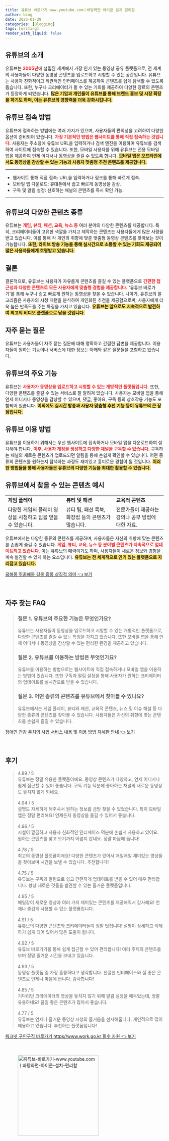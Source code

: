 ```yaml
---
title: 유튜브 바로가기 www.youtube.comㅣ바탕화면 아이콘 설치 편리함
author: bing
date: 2025-01-29
categories: [Blogging]
tags: [writing]
render_with_liquid: false
---
```



<h2 id='유튜브_소개'>유튜브의 소개</h2>

<p>유튜브는 <b><span style="color: #ee2323;">2005년</span></b>에 설립된 세계에서 가장 인기 있는 동영상 공유 플랫폼으로, 전 세계의 사용자들이 다양한 동영상 콘텐츠를 업로드하고 시청할 수 있는 공간입니다. 유튜브는 사용자 친화적이고 직관적인 인터페이스를 제공하여 콘텐츠를 쉽게 탐색할 수 있도록 돕습니다. 또한, 누구나 크리에이터가 될 수 있는 기회를 제공하여 다양한 장르의 콘텐츠가 등장하게 되었습니다. <b><span style="background-color: #ffe066;">많은 기업과 개인들이 유튜브를 통해 브랜드 홍보 및 시장 확장을 하기도 하며, 이는 유튜브의 영향력을 더욱 강화시킵니다.</span></b></p>

<h2 id='접속방법'>유튜브 접속 방법</h2>

<p>유튜브에 접속하는 방법에는 여러 가지가 있으며, 사용자들의 편의성을 고려하여 다양한 옵션이 준비되어 있습니다. <b><span style="color: #ee2323;">가장 기본적인 방법은 웹사이트를 통해 직접 접속하는 것입니다.</span></b> 사용자는 주소창에 유튜브 URL을 입력하거나 검색 엔진을 이용하여 유튜브를 검색하여 사이트에 접속할 수 있습니다. 또한, 모바일 사용자를 위해 유튜브는 전용 모바일 앱을 제공하여 언제 어디서나 동영상을 즐길 수 있도록 합니다. <b><span style="background-color: #ffe066;">모바일 앱은 오프라인에서도 동영상을 감상할 수 있는 기능과 사용자 맞춤형 추천 콘텐츠를 제공합니다.</span></b></p>

<hr />

<ul>
    <li>웹사이트 통해 직접 접속: URL을 입력하거나 링크를 통해 빠르게 접속.</li>
    <li>모바일 앱 다운로드: 휴대폰에서 쉽고 빠르게 동영상을 감상.</li>
    <li>구독 및 알림 설정: 선호하는 채널의 콘텐츠를 즉시 확인 가능.</li>
</ul>

<hr />

<h2 id='콘텐츠_종류'>유튜브의 다양한 콘텐츠 종류</h2>

<p>유튜브는 <b><span style="color: #ee2323;">게임, 뷰티, 패션, 교육, 뉴스 등</span></b> 여러 분야의 다양한 콘텐츠를 제공합니다. 특히, 크리에이터들이 고유한 색깔을 가지고 제작하는 콘텐츠는 사용자들에게 많은 사랑을 받고 있습니다. 이를 통해 각 개인의 취향에 맞춘 맞춤형 동영상 콘텐츠를 찾아보는 것이 가능합니다. <b><span style="background-color: #ffe066;">또한, 라이브 방송 기능을 통해 실시간으로 소통할 수 있는 기회도 제공되어 많은 사용자들에게 호평받고 있습니다.</span></b></p>

<h2 id='결론'>결론</h2>

<p>결론적으로, 유튜브는 사용자가 자유롭게 콘텐츠를 즐길 수 있는 플랫폼으로 <b><span style="color: #ee2323;">간편한 접근성과 다양한 콘텐츠로 모든 사용자에게 맞춤형 경험을 제공합니다.</span></b> '유튜브 바로가기'를 통해 누구나 쉽고 빠르게 원하는 동영상을 찾을 수 있습니다. 나아가, 유튜브의 알고리즘은 사용자의 시청 패턴을 분석하여 개인화된 추천을 제공함으로써, 사용자에게 더욱 높은 만족도를 주는 특징을 가지고 있습니다. <b><span style="background-color: #ffe066;">유튜브는 앞으로도 지속적으로 발전하여 최고의 비디오 플랫폼으로 남을 것입니다.</span></b></p>

<h2 id='자주_묻는_질문'>자주 묻는 질문</h2>

<p>유튜브는 사용자들이 자주 묻는 질문에 대해 명확하고 간결한 답변을 제공합니다. 이용자들이 원하는 기능이나 서비스에 대한 정보는 아래와 같은 질문들을 포함하고 있습니다.</p>

<h2 id='기능'>유튜브의 주요 기능</h2>

<p>유튜브는 <b><span style="color: #ee2323;">사용자가 동영상을 업로드하고 시청할 수 있는 개방적인 플랫폼입니다.</span></b> 또한, 다양한 콘텐츠를 즐길 수 있는 서비스로 잘 알려져 있습니다. 사용자는 모바일 앱을 통해 언제 어디서나 동영상을 감상할 수 있으며, 댓글, 좋아요, 구독 등의 상호작용 기능도 포함되어 있습니다. <b><span style="background-color: #ffe066;">이외에도 실시간 방송과 사용자 맞춤형 추천 기능 등이 유튜브의 큰 장점입니다.</span></b></p>

<h2 id='사용법'>유튜브 이용 방법</h2>

<p>유튜브를 이용하기 위해서는 우선 웹사이트에 접속하거나 모바일 앱을 다운로드하여 설치해야 합니다. <b><span style="color: #ee2323;">이후, 사용자 계정을 생성하고 다양한 채널을 구독할 수 있습니다.</span></b> 구독하는 채널의 새로운 콘텐츠가 업로드되면 알림을 통해 손쉽게 확인할 수 있습니다. 어떤 종류의 콘텐츠를 원하는지 탐색하는 과정도 재미있고 흥미로운 경험이 될 것입니다. <b><span style="background-color: #ffe066;">이러한 방법들을 통해 사용자들은 유튜브의 다양한 기능을 최대한 활용할 수 있습니다.</span></b></p>

<h2 id='콘텐츠_예시'>유튜브에서 찾을 수 있는 콘텐츠 예시</h2>

<table>
    <tr>
        <td><b>게임 플레이</b></td>
        <td><b>뷰티 및 패션</b></td>
        <td><b>교육적 콘텐츠</b></td>
    </tr>
    <tr>
        <td>다양한 게임의 플레이 영상을 시청하고 팁을 얻을 수 있습니다.</td>
        <td>뷰티 팁, 패션 룩북, 화장법 등의 콘텐츠가 많습니다.</td>
        <td>전문가들이 제공하는 강의나 공부 방법에 대한 자료.</td>
    </tr>
</table>

<p>유튜브에서는 다양한 종류의 콘텐츠를 제공하며, 사용자들은 자신의 취향에 맞는 콘텐츠를 손쉽게 즐길 수 있습니다. <b><span style="color: #ee2323;">게임, 뷰티, 교육, 뉴스 등 분야별 콘텐츠가 지속적으로 업데이트되고 있습니다.</span></b> 이는 유튜브의 매력이기도 하며, 사용자들이 새로운 정보와 경험을 계속 발견할 수 있게 하는 요소입니다. <b><span style="background-color: #ffe066;">유튜브는 전 세계적으로 인기 있는 플랫폼으로 자리잡고 있습니다.</span></b></p>


<p><a class="click-button" title="꿈해몽 쥐꿈해몽 길몽 흉몽 상징적 의미" href="https://blackassets.github.io/posts/%EA%BF%88%ED%95%B4%EB%AA%BD-%EC%A5%90%EA%BF%88%ED%95%B4%EB%AA%BD-%EA%B8%B8%EB%AA%BD-%ED%9D%89%EB%AA%BD-%EC%83%81%EC%A7%95%EC%A0%81-%EC%9D%98%EB%AF%B8/" rel="dofollow">꿈해몽 쥐꿈해몽 길몽 흉몽 상징적 의미 👈 보기</a></p><br>
<h2 id='자주_찾는_FAQ'>자주 찾는 FAQ</h2>
<div itemscope="" itemtype="https://schema.org/FAQPage"> 
<blockquote> 
<div itemscope="" itemprop="mainEntity" itemtype="https://schema.org/Question"> 
<h3 itemprop="name">질문 1. 유튜브의 주요한 기능은 무엇인가요?</h3> 
<div itemscope="" itemprop="acceptedAnswer" itemtype="https://schema.org/Answer"> 
<span itemprop="text"> 
<p>유튜브는 사용자들이 동영상을 업로드하고 시청할 수 있는 개방적인 플랫폼으로, 다양한 콘텐츠를 즐길 수 있는 특징을 가지고 있습니다. 또한 모바일 앱을 통해 언제 어디서나 동영상을 감상할 수 있는 편리한 환경을 제공하고 있습니다.</p> 
</span> 
</div> 
</div> 

<div itemscope="" itemprop="mainEntity" itemtype="https://schema.org/Question"> 
<h3 itemprop="name">질문 2. 유튜브를 이용하는 방법은 무엇인가요?</h3> 
<div itemscope="" itemprop="acceptedAnswer" itemtype="https://schema.org/Answer"> 
<span itemprop="text"> 
<p>유튜브를 이용하는 방법으로는 웹사이트에 직접 접속하거나 모바일 앱을 이용하는 방법이 있습니다. 또한 구독과 알림 설정을 통해 사용자가 원하는 크리에이터의 업데이트를 실시간으로 받을 수 있습니다.</p> 
</span> 
</div> 
</div> 

<div itemscope="" itemprop="mainEntity" itemtype="https://schema.org/Question"> 
<h3 itemprop="name">질문 3. 어떤 종류의 콘텐츠를 유튜브에서 찾아볼 수 있나요?</h3> 
<div itemscope="" itemprop="acceptedAnswer" itemtype="https://schema.org/Answer"> 
<span itemprop="text"> 
<p>유튜브에서는 게임 플레이, 뷰티와 패션, 교육적 콘텐츠, 뉴스 및 이슈 해설 등 다양한 종류의 콘텐츠를 찾아볼 수 있습니다. 사용자들은 자신의 취향에 맞는 콘텐츠를 손쉽게 즐길 수 있습니다.</p> 
</span> 
</div> 
</div> 
</blockquote> 
</div>
<p><a class="click-button" title="장애인 건강 주치의 사업 서비스 내용 및 이용 방법 자세한 안내" href="https://blackassets.github.io/posts/%EC%9E%A5%EC%95%A0%EC%9D%B8-%EA%B1%B4%EA%B0%95-%EC%A3%BC%EC%B9%98%EC%9D%98-%EC%82%AC%EC%97%85-%EC%84%9C%EB%B9%84%EC%8A%A4-%EB%82%B4%EC%9A%A9-%EB%B0%8F-%EC%9D%B4%EC%9A%A9-%EB%B0%A9%EB%B2%95-%EC%9E%90%EC%84%B8%ED%95%9C-%EC%95%88%EB%82%B4/" rel="dofollow">장애인 건강 주치의 사업 서비스 내용 및 이용 방법 자세한 안내 👈 보기</a></p><br>
<h2 id='후기'>후기</h2>
<div itemscope itemtype="https://schema.org/Product">
  <blockquote>
  <div itemprop="review" itemscope itemtype="https://schema.org/Review">
      <div itemprop="reviewRating" itemscope itemtype="https://schema.org/Rating"> <span itemprop="ratingValue">4.89</span> / <span itemprop="bestRating">5</span> </div>
      <span itemprop="reviewBody">유튜브는 정말 유용한 플랫폼이에요. 동영상 콘텐츠가 다양하고, 언제 어디서나 쉽게 접근할 수 있어 좋습니다. 구독 기능 덕분에 좋아하는 채널의 새로운 동영상도 놓치지 않게 되네요.</span>
  </div>
  <br>
  <div itemprop="review" itemscope itemtype="https://schema.org/Review">
      <div itemprop="reviewRating" itemscope itemtype="https://schema.org/Rating"> <span itemprop="ratingValue">4.94</span> / <span itemprop="bestRating">5</span> </div>
      <span itemprop="reviewBody">설명도 자세하게 해주셔서 원하는 정보를 금방 찾을 수 있었습니다. 특히 모바일 앱은 정말 편리해요! 언제든지 동영상을 즐길 수 있어서 좋습니다.</span>
  </div>
  <br>
  <div itemprop="review" itemscope itemtype="https://schema.org/Review">
      <div itemprop="reviewRating" itemscope itemtype="https://schema.org/Rating"> <span itemprop="ratingValue">4.96</span> / <span itemprop="bestRating">5</span> </div>
      <span itemprop="reviewBody">시설이 깔끔하고 사용자 친화적인 인터페이스 덕분에 손쉽게 사용하고 있어요. 원하는 콘텐츠를 찾고 보기까지 어렵지 않네요. 정말 마음에 듭니다!</span>
  </div>
  <br>
  <div itemprop="review" itemscope itemtype="https://schema.org/Review">
      <div itemprop="reviewRating" itemscope itemtype="https://schema.org/Rating"> <span itemprop="ratingValue">4.78</span> / <span itemprop="bestRating">5</span> </div>
      <span itemprop="reviewBody">최고의 동영상 플랫폼이에요! 다양한 콘텐츠가 있어서 매일매일 재미있는 영상들을 찾아보며 시간을 보낼 수 있습니다. 추천합니다!</span>
  </div>
  <br>
  <div itemprop="review" itemscope itemtype="https://schema.org/Review">
      <div itemprop="reviewRating" itemscope itemtype="https://schema.org/Rating"> <span itemprop="ratingValue">4.75</span> / <span itemprop="bestRating">5</span> </div>
      <span itemprop="reviewBody">유튜브는 구독과 알림으로 쉽고 간편하게 업데이트를 받을 수 있어 매우 편리합니다. 항상 새로운 것들을 발견할 수 있는 즐거운 플랫폼입니다.</span>
  </div>
  <br>
  <div itemprop="review" itemscope itemtype="https://schema.org/Review">
      <div itemprop="reviewRating" itemscope itemtype="https://schema.org/Rating"> <span itemprop="ratingValue">4.95</span> / <span itemprop="bestRating">5</span> </div>
      <span itemprop="reviewBody">매일같이 새로운 영상과 여러 가지 재미있는 콘텐츠를 제공해줘서 감사해요! 언제나 즐겁게 사용할 수 있는 플랫폼입니다.</span>
  </div>
  <br>
  <div itemprop="review" itemscope itemtype="https://schema.org/Review">
      <div itemprop="reviewRating" itemscope itemtype="https://schema.org/Rating"> <span itemprop="ratingValue">4.91</span> / <span itemprop="bestRating">5</span> </div>
      <span itemprop="reviewBody">유튜브의 다양한 콘텐츠와 크리에이터들이 정말 멋집니다! 설명이 상세하고 이해하기 쉽게 되어 있어서 많은 도움이 됩니다.</span>
  </div>
  <br>
  <div itemprop="review" itemscope itemtype="https://schema.org/Review">
      <div itemprop="reviewRating" itemscope itemtype="https://schema.org/Rating"> <span itemprop="ratingValue">4.92</span> / <span itemprop="bestRating">5</span> </div>
      <span itemprop="reviewBody">유튜브 바로가기를 통해 쉽게 접근할 수 있어 편리합니다! 여러 주제의 콘텐츠를 보며 정말 즐거운 시간을 보내고 있습니다.</span>
  </div>
  <br>
  <div itemprop="review" itemscope itemtype="https://schema.org/Review">
      <div itemprop="reviewRating" itemscope itemtype="https://schema.org/Rating"> <span itemprop="ratingValue">4.93</span> / <span itemprop="bestRating">5</span> </div>
      <span itemprop="reviewBody">동영상 플랫폼 중 가장 훌륭하다고 생각합니다. 친절한 인터페이스와 질 좋은 콘텐츠로 언제나 마음에 듭니다. 감사합니다!</span>
  </div>
  <br>
  <div itemprop="review" itemscope itemtype="https://schema.org/Review">
      <div itemprop="reviewRating" itemscope itemtype="https://schema.org/Rating"> <span itemprop="ratingValue">4.85</span> / <span itemprop="bestRating">5</span> </div>
      <span itemprop="reviewBody">기다리던 크리에이터의 영상을 놓치지 않기 위해 알림 설정을 해두었는데, 정말 유용하네요! 품질 좋은 콘텐츠가 많아서 좋습니다.</span>
  </div>
  <br>
  <div itemprop="review" itemscope itemtype="https://schema.org/Review">
      <div itemprop="reviewRating" itemscope itemtype="https://schema.org/Rating"> <span itemprop="ratingValue">4.77</span> / <span itemprop="bestRating">5</span> </div>
      <span itemprop="reviewBody">유튜브는 언제나 즐거운 동영상 시청의 즐거움을 선사해줍니다. 개인적으로 많이 애용하고 있습니다. 추천하는 플랫폼입니다!</span>
  </div>
  </blockquote>
</div>
<p><a class="click-button" title="워크넷 구인구직 바로가기 https//www.work.go.kr 필수 자원" href="https://blackassets.github.io/posts/%EC%9B%8C%ED%81%AC%EB%84%B7-%EA%B5%AC%EC%9D%B8%EA%B5%AC%EC%A7%81-%EB%B0%94%EB%A1%9C%EA%B0%80%EA%B8%B0-httpswww.work.go.kr-%ED%95%84%EC%88%98-%EC%9E%90%EC%9B%90/" rel="dofollow">워크넷 구인구직 바로가기 https//www.work.go.kr 필수 자원 👈 보기</a></p><br>
<figure class="image"><img src="https://blackassets.github.io/assets/img/thumbnail/유튜브-바로가기-www.youtube.comㅣ바탕화면-아이콘-설치-편리함.webp" alt="유튜브-바로가기-www.youtube.comㅣ바탕화면-아이콘-설치-편리함" width="256" height="256"></figure>
